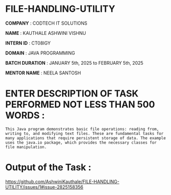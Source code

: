 # FILE-HANDLING-UTILITY

**COMPANY** : CODTECH IT SOLUTIONS

**NAME** : KAUTHALE ASHWINI VISHNU

**INTERN ID** :  CT08IGY

**DOMAIN** : JAVA PROGRAMMING

**BATCH DURATION** : JANUARY 5th, 2025 to FEBRUARY 5th, 2025

**MENTOR NAME** : NEELA SANTOSH

# ENTER DESCRIPTION OF TASK PERFORMED NOT LESS THAN 500 WORDS :

    This Java program demonstrates basic file operations: reading from, writing to, and modifying text files. These are fundamental tasks for many applications that require persistent storage of data. The example uses the java.io package, which provides the necessary classes for file manipulation.

# Output of the Task :

   https://github.com/AshwiniKauthale/FILE-HANDLING-UTILITY/issues/1#issue-2825158356
